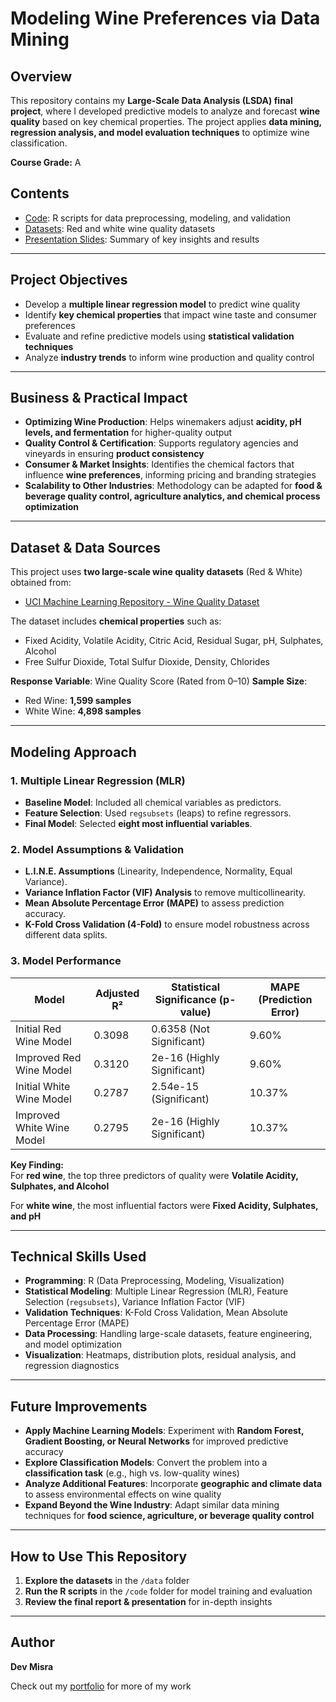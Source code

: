 # Modeling Wine Preferences via Data Mining

## Overview
This repository contains my **Large-Scale Data Analysis (LSDA) final project**, where I developed predictive models to analyze and forecast **wine quality** based on key chemical properties. The project applies **data mining, regression analysis, and model evaluation techniques** to optimize wine classification.

**Course Grade:** A  

## Contents
- [Code](https://github.com/31-DM/31-DM.github.io/blob/master/assets/Work/School/Undergrad/Projects/LSDA/Code-and-Data/Wine%20Preferences.R): R scripts for data preprocessing, modeling, and validation
- [Datasets](https://github.com/31-DM/31-DM.github.io/tree/master/assets/Work/School/Undergrad/Projects/LSDA/Code-and-Data): Red and white wine quality datasets
- [Presentation Slides](./Modeling%20Wine%20Preferences%20via%20Data%20Mining.pdf): Summary of key insights and results

---

## Project Objectives
- Develop a **multiple linear regression model** to predict wine quality
- Identify **key chemical properties** that impact wine taste and consumer preferences
- Evaluate and refine predictive models using **statistical validation techniques**
- Analyze **industry trends** to inform wine production and quality control

---

## Business & Practical Impact
- **Optimizing Wine Production**: Helps winemakers adjust **acidity, pH levels, and fermentation** for higher-quality output
- **Quality Control & Certification**: Supports regulatory agencies and vineyards in ensuring **product consistency**
- **Consumer & Market Insights**: Identifies the chemical factors that influence **wine preferences**, informing pricing and branding strategies
- **Scalability to Other Industries**: Methodology can be adapted for **food & beverage quality control, agriculture analytics, and chemical process optimization**

---

## Dataset & Data Sources
This project uses **two large-scale wine quality datasets** (Red & White) obtained from:
- [UCI Machine Learning Repository - Wine Quality Dataset](https://archive.ics.uci.edu/ml/datasets/Wine+Quality)

The dataset includes **chemical properties** such as:
- Fixed Acidity, Volatile Acidity, Citric Acid, Residual Sugar, pH, Sulphates, Alcohol
- Free Sulfur Dioxide, Total Sulfur Dioxide, Density, Chlorides

**Response Variable**: Wine Quality Score (Rated from 0–10)
**Sample Size**:
- Red Wine: **1,599 samples**
- White Wine: **4,898 samples**

---

## Modeling Approach
### **1. Multiple Linear Regression (MLR)**
- **Baseline Model**: Included all chemical variables as predictors.
- **Feature Selection**: Used `regsubsets` (leaps) to refine regressors.
- **Final Model**: Selected **eight most influential variables**.

### **2. Model Assumptions & Validation**
- **L.I.N.E. Assumptions** (Linearity, Independence, Normality, Equal Variance).
- **Variance Inflation Factor (VIF) Analysis** to remove multicollinearity.
- **Mean Absolute Percentage Error (MAPE)** to assess prediction accuracy.
- **K-Fold Cross Validation (4-Fold)** to ensure model robustness across different data splits.

### **3. Model Performance**
| Model | Adjusted R² | Statistical Significance (p-value) | MAPE (Prediction Error) |
|-------|------------|-----------------------------------|------------------------|
| Initial Red Wine Model | 0.3098 | 0.6358 (Not Significant) | 9.60% |
| Improved Red Wine Model | 0.3120 | 2e-16 (Highly Significant) | 9.60% |
| Initial White Wine Model | 0.2787 | 2.54e-15 (Significant) | 10.37% |
| Improved White Wine Model | 0.2795 | 2e-16 (Highly Significant) | 10.37% |

**Key Finding:**  
For **red wine**, the top three predictors of quality were **Volatile Acidity, Sulphates, and Alcohol**

For **white wine**, the most influential factors were **Fixed Acidity, Sulphates, and pH**

---

## Technical Skills Used
- **Programming**: R (Data Preprocessing, Modeling, Visualization)
- **Statistical Modeling**: Multiple Linear Regression (MLR), Feature Selection (`regsubsets`), Variance Inflation Factor (VIF)
- **Validation Techniques**: K-Fold Cross Validation, Mean Absolute Percentage Error (MAPE)
- **Data Processing**: Handling large-scale datasets, feature engineering, and model optimization
- **Visualization**: Heatmaps, distribution plots, residual analysis, and regression diagnostics

---

## Future Improvements
- **Apply Machine Learning Models**: Experiment with **Random Forest, Gradient Boosting, or Neural Networks** for improved predictive accuracy
- **Explore Classification Models**: Convert the problem into a **classification task** (e.g., high vs. low-quality wines)
- **Analyze Additional Features**: Incorporate **geographic and climate data** to assess environmental effects on wine quality
- **Expand Beyond the Wine Industry**: Adapt similar data mining techniques for **food science, agriculture, or beverage quality control**

---

## How to Use This Repository
1. **Explore the datasets** in the `/data` folder
2. **Run the R scripts** in the `/code` folder for model training and evaluation
3. **Review the final report & presentation** for in-depth insights

---

## Author
**Dev Misra**  

Check out my [portfolio](https://31-dm.github.io/) for more of my work

